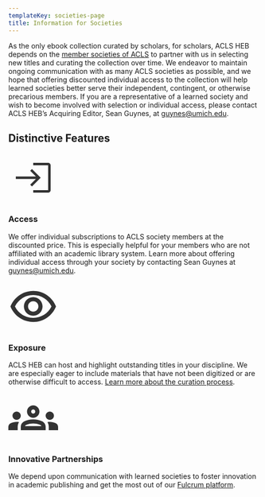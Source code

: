 ```yaml
---
templateKey: societies-page
title: Information for Societies
---
```

<p class="lead">As the only ebook collection curated by scholars, for scholars, ACLS HEB depends on the <a href="https://acls.org/Member-Societies/Society-Profiles.aspx">member societies of ACLS</a> to partner with us in selecting new titles and curating the collection over time. We endeavor to maintain ongoing communication with as many ACLS societies as possible, and we hope that offering discounted individual access to the collection will help learned societies better serve their independent, contingent, or otherwise precarious members. If you are a representative of a learned society and wish to become involved with selection or individual access, please contact ACLS HEB’s Acquiring Editor, Sean Guynes, at <a href="mailto:guynes@umich.edu">guynes@umich.edu</a>.</p>

## Distinctive Features

<div class="features">
    <div class="row justify-content-between py-4">
        <div class="col-md-4 text-center">
            <svg xmlns="http://www.w3.org/2000/svg" enable-background="new 0 0 20 20" height="100px" viewBox="0 0 20 20" width="100px" fill="#333333"><g><rect fill="none" height="20" width="20" x="0"/></g><g><path d="M10,4v1h6v10h-6v1h6c0.55,0,1-0.45,1-1V5c0-0.55-0.45-1-1-1H10z"/><polygon points="9.5,6.5 8.79,7.21 11.09,9.5 3,9.5 3,10.5 11.09,10.5 8.79,12.79 9.5,13.5 13,10"/></g></svg>
            <h3 class="proxima-nova">Access</h3>
            <p>We offer individual subscriptions to ACLS society members at the discounted price. This is especially helpful for your members who are not affiliated with an academic library system. Learn more about offering individual access through your society by contacting Sean Guynes at <a href="mailto:guynes@umich.edu">guynes@umich.edu</a>.</p>
        </div>
        <div class="col-md-4 text-center">
            <svg xmlns="http://www.w3.org/2000/svg" height="100px" viewBox="0 0 24 24" width="100px" fill="#333333"><path d="M0 0h24v24H0V0z" fill="none"/><path d="M12 6.5c3.79 0 7.17 2.13 8.82 5.5-1.65 3.37-5.02 5.5-8.82 5.5S4.83 15.37 3.18 12C4.83 8.63 8.21 6.5 12 6.5m0-2C7 4.5 2.73 7.61 1 12c1.73 4.39 6 7.5 11 7.5s9.27-3.11 11-7.5c-1.73-4.39-6-7.5-11-7.5zm0 5c1.38 0 2.5 1.12 2.5 2.5s-1.12 2.5-2.5 2.5-2.5-1.12-2.5-2.5 1.12-2.5 2.5-2.5m0-2c-2.48 0-4.5 2.02-4.5 4.5s2.02 4.5 4.5 4.5 4.5-2.02 4.5-4.5-2.02-4.5-4.5-4.5z"/></svg>
            <h3 class="proxima-nova">Exposure</h3>
            <p>ACLS HEB can host and highlight outstanding titles in your discipline. We are especially eager to include materials that have not been digitized or are otherwise difficult to access. <a href="https://docs.google.com/document/d/1xpKKuMI3oVsgG9WgubKVvNwynUoeEAcRlGwi6ikWGKg/edit?usp=sharing">Learn more about the curation process</a>.</p>
        </div>
        <div class="col-md-4 text-center">
            <svg xmlns="http://www.w3.org/2000/svg" enable-background="new 0 0 24 24" height="100px" viewBox="0 0 24 24" width="100px" fill="#333333"><rect fill="none" height="24" width="24"/><g><path d="M4,13c1.1,0,2-0.9,2-2c0-1.1-0.9-2-2-2s-2,0.9-2,2C2,12.1,2.9,13,4,13z M5.13,14.1C4.76,14.04,4.39,14,4,14 c-0.99,0-1.93,0.21-2.78,0.58C0.48,14.9,0,15.62,0,16.43V18l4.5,0v-1.61C4.5,15.56,4.73,14.78,5.13,14.1z M20,13c1.1,0,2-0.9,2-2 c0-1.1-0.9-2-2-2s-2,0.9-2,2C18,12.1,18.9,13,20,13z M24,16.43c0-0.81-0.48-1.53-1.22-1.85C21.93,14.21,20.99,14,20,14 c-0.39,0-0.76,0.04-1.13,0.1c0.4,0.68,0.63,1.46,0.63,2.29V18l4.5,0V16.43z M16.24,13.65c-1.17-0.52-2.61-0.9-4.24-0.9 c-1.63,0-3.07,0.39-4.24,0.9C6.68,14.13,6,15.21,6,16.39V18h12v-1.61C18,15.21,17.32,14.13,16.24,13.65z M8.07,16 c0.09-0.23,0.13-0.39,0.91-0.69c0.97-0.38,1.99-0.56,3.02-0.56s2.05,0.18,3.02,0.56c0.77,0.3,0.81,0.46,0.91,0.69H8.07z M12,8 c0.55,0,1,0.45,1,1s-0.45,1-1,1s-1-0.45-1-1S11.45,8,12,8 M12,6c-1.66,0-3,1.34-3,3c0,1.66,1.34,3,3,3s3-1.34,3-3 C15,7.34,13.66,6,12,6L12,6z"/></g></svg>
            <h3 class="proxima-nova">Innovative Partnerships</h3>
            <p>We depend upon communication with learned societies to foster innovation in academic publishing and get the most out of our <a href="https://fulcrum.org">Fulcrum platform</a>.</p>
        </div>
    </div>
</div>